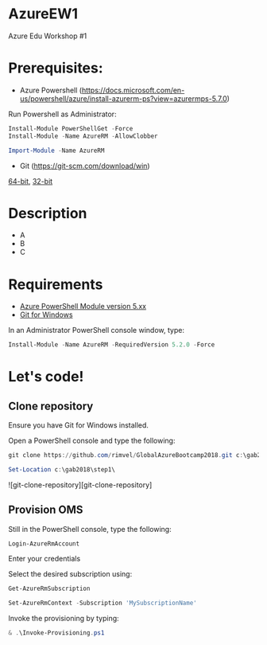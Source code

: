 # AzureEW1

Azure Edu Workshop #1

# Prerequisites:

- Azure Powershell (https://docs.microsoft.com/en-us/powershell/azure/install-azurerm-ps?view=azurermps-5.7.0)

Run Powershell as Administrator:
```powershell
Install-Module PowerShellGet -Force
Install-Module -Name AzureRM -AllowClobber

Import-Module -Name AzureRM
```

- Git (https://git-scm.com/download/win)

[64-bit](https://github.com/git-for-windows/git/releases/download/v2.16.2.windows.1/Git-2.16.2-64-bit.exe),
[32-bit](https://github.com/git-for-windows/git/releases/download/v2.16.2.windows.1/Git-2.16.2-32-bit.exe)

# Description

- A
- B
- C


# Requirements
* [Azure PowerShell Module version 5.xx](https://github.com/Azure/azure-powershell/releases/tag/v5.2.0-January2018)
* [Git for Windows](https://git-scm.com/download/win)

In an Administrator PowerShell console window, type:

``` powershell
Install-Module -Name AzureRM -RequiredVersion 5.2.0 -Force
```

# Let's code!
## Clone repository
Ensure you have Git for Windows installed.

Open a PowerShell console and type the following:

``` powershell
git clone https://github.com/rimvel/GlobalAzureBootcamp2018.git c:\gab2018\

Set-Location c:\gab2018\step1\
```
![git-clone-repository][git-clone-repository]

## Provision OMS
Still in the PowerShell console, type the following:

``` powerhell
Login-AzureRmAccount
```

Enter your credentials

Select the desired subscription using:

``` powershell
Get-AzureRmSubscription

Set-AzureRmContext -Subscription 'MySubscriptionName'
```

Invoke the provisioning by typing:

``` powershell
& .\Invoke-Provisioning.ps1
```

